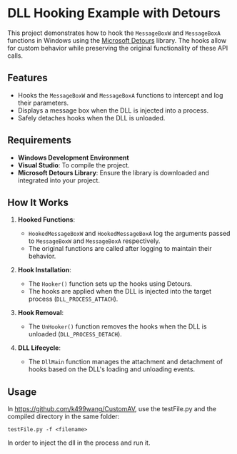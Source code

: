 # DLL Hooking Example with Detours

This project demonstrates how to hook the `MessageBoxW` and `MessageBoxA` functions in Windows using the [Microsoft Detours](https://github.com/microsoft/Detours) library. The hooks allow for custom behavior while preserving the original functionality of these API calls.

## Features

- Hooks the `MessageBoxW` and `MessageBoxA` functions to intercept and log their parameters.
- Displays a message box when the DLL is injected into a process.
- Safely detaches hooks when the DLL is unloaded.

## Requirements

- **Windows Development Environment**
- **Visual Studio**: To compile the project.
- **Microsoft Detours Library**: Ensure the library is downloaded and integrated into your project.

## How It Works

1. **Hooked Functions**:
   - `HookedMessageBoxW` and `HookedMessageBoxA` log the arguments passed to `MessageBoxW` and `MessageBoxA` respectively.
   - The original functions are called after logging to maintain their behavior.

2. **Hook Installation**:
   - The `Hooker()` function sets up the hooks using Detours.
   - The hooks are applied when the DLL is injected into the target process (`DLL_PROCESS_ATTACH`).

3. **Hook Removal**:
   - The `UnHooker()` function removes the hooks when the DLL is unloaded (`DLL_PROCESS_DETACH`).

4. **DLL Lifecycle**:
   - The `DllMain` function manages the attachment and detachment of hooks based on the DLL's loading and unloading events.

## Usage

In https://github.com/k499wang/CustomAV, use the testFile.py and the compiled directory in the same folder:

```
testFile.py -f <filename>
```
In order to inject the dll in the process and run it.

